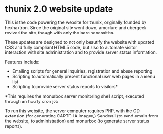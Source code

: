# thunix 2.0 website update

This is the code powering the website for thunix, originally founded by hexhaxtron. Since the original site went down, amcclure and ubergeek revived the site, though with only the bare necessities.

These updates are designed to not only beautify the website with updated CSS and fully compliant HTML5 code, but also to automate visitor interaction with site administration and to provide server status information.

Features include:
- Emailing scripts for general inquiries, registration and abuse reporting
- Scripting to automatically present functional user web pages in a menu list
- Scripting to provide server status reports to visitors*

*This requires the monurbox server monitoring shell script, executed through an hourly cron job

To run this website, the server computer requires PHP, with the GD extension (for generating CAPTCHA images,) Sendmail (to send emails from the website, to administration) and monurbox (to generate server status reports).